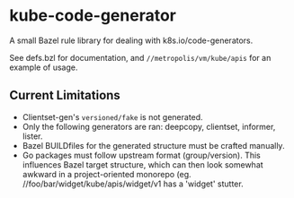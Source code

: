 kube-code-generator
===================

A small Bazel rule library for dealing with k8s.io/code-generators.

See defs.bzl for documentation, and `//metropolis/vm/kube/apis` for an example of usage.

Current Limitations
-------------------

 - Clientset-gen's `versioned/fake` is not generated.
 - Only the following generators are ran: deepcopy, clientset, informer, lister.
 - Bazel BUILDfiles for the generated structure must be crafted manually.
 - Go packages must follow upstream format (group/version). This influences
   Bazel target structure, which can then look somewhat awkward in a
   project-oriented monorepo (eg. //foo/bar/widget/kube/apis/widget/v1 has a
   'widget' stutter.

